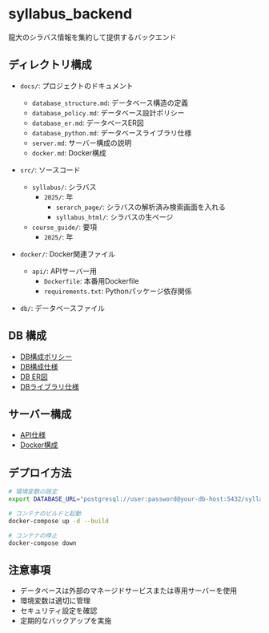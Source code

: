 # syllabus_backend
龍大のシラバス情報を集約して提供するバックエンド

## ディレクトリ構成

- `docs/`: プロジェクトのドキュメント
  - `database_structure.md`: データベース構造の定義
  - `database_policy.md`: データベース設計ポリシー
  - `database_er.md`: データベースER図
  - `database_python.md`: データベースライブラリ仕様
  - `server.md`: サーバー構成の説明
  - `docker.md`: Docker構成

- `src/`: ソースコード
  - `syllabus/`: シラバス
    - `2025/`: 年
        - `serarch_page/`: シラバスの解析済み検索画面を入れる
        - `syllabus_html/`: シラバスの生ページ
  - `course_guide/`: 要項
    - `2025/`: 年

- `docker/`: Docker関連ファイル
  - `api/`: APIサーバー用
    - `Dockerfile`: 本番用Dockerfile
    - `requirements.txt`: Pythonパッケージ依存関係

- `db/`: データベースファイル

## DB 構成
- [DB構成ポリシー](docs/database_policy.md)
- [DB構成仕様](docs/database_structure.md)
- [DB ER図](docs/database_er.md)
- [DBライブラリ仕様](docs/database_python.md)

## サーバー構成
- [API仕様](docs/server.md)
- [Docker構成](docs/docker.md)

## デプロイ方法
```bash
# 環境変数の設定
export DATABASE_URL="postgresql://user:password@your-db-host:5432/syllabus"

# コンテナのビルドと起動
docker-compose up -d --build

# コンテナの停止
docker-compose down
```

## 注意事項
- データベースは外部のマネージドサービスまたは専用サーバーを使用
- 環境変数は適切に管理
- セキュリティ設定を確認
- 定期的なバックアップを実施